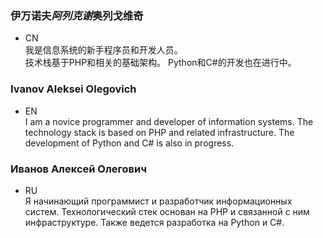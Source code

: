 ### 伊万诺夫*阿列克谢*奥列戈维奇
- CN  
我是信息系统的新手程序员和开发人员。  
技术栈基于PHP和相关的基础架构。 Python和C#的开发也在进行中。  
### Ivanov Aleksei Olegovich
- EN  
I am a novice programmer and developer of information systems.
The technology stack is based on PHP and related infrastructure. The development of Python and C# is also in progress.
### Иванов Алексей Олегович
- RU  
Я начинающий программист и разработчик информационных систем.
Технологический стек основан на PHP и связанной с ним инфраструктуре. Также ведется разработка на Python и C#.
